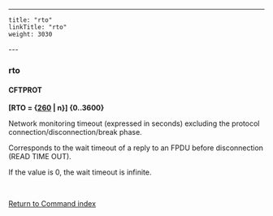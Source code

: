---
    title: "rto"
    linkTitle: "rto"
    weight: 3030
---<span id="rto"></span>

### rto

#### CFTPROT

******[RTO =
{<u>260</u> &#124; n}]** {0..3600}****

Network monitoring timeout (expressed in seconds) excluding the protocol
connection/disconnection/break phase.

Corresponds to the wait timeout of a reply to an FPDU before disconnection
(READ TIME OUT).

If the value is 0, the wait timeout is infinite.

 

[Return to Command index](../../)

 
